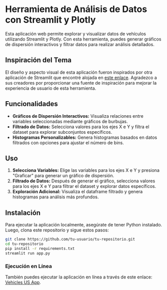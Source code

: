 # Herramienta de Análisis de Datos con Streamlit y Plotly

Esta aplicación web permite explorar y visualizar datos de vehículos utilizando Streamlit y Plotly. Con esta herramienta, puedes generar gráficos de dispersión interactivos y filtrar datos para realizar análisis detallados.

## Inspiración del Tema

El diseño y aspecto visual de esta aplicación fueron inspirados por otra aplicación de Streamlit que encontré alojada en [este enlace](https://app-theme-editor-curuunml4o9.streamlit.app/). Agradezco a sus creadores por proporcionar una fuente de inspiración para mejorar la experiencia de usuario de esta herramienta.

## Funcionalidades

- **Gráficos de Dispersión Interactivos:** Visualiza relaciones entre variables seleccionadas mediante gráficos de burbujas.
- **Filtrado de Datos:** Selecciona valores para los ejes X e Y y filtra el dataset para explorar subconjuntos específicos.
- **Histogramas Personalizables:** Genera histogramas basados en datos filtrados con opciones para ajustar el número de bins.

## Uso

1. **Selecciona Variables:** Elige las variables para los ejes X e Y y presiona "Graficar" para generar un gráfico de dispersión.
2. **Filtrado de Datos:** Después de generar el gráfico, selecciona valores para los ejes X e Y para filtrar el dataset y explorar datos específicos.
3. **Exploración Adicional:** Visualiza el dataframe filtrado y genera histogramas para análisis más profundos.

## Instalación

Para ejecutar la aplicación localmente, asegúrate de tener Python instalado. Luego, clona este repositorio y sigue estos pasos:

```bash
git clone https://github.com/tu-usuario/tu-repositorio.git
cd tu-repositorio
pip install -r requirements.txt
streamlit run app.py
```

### Ejecución en Línea

También puedes ejecutar la aplicación en línea a través de este enlace: [Vehicles US App](https://vehicles-us-wnm9.onrender.com).

